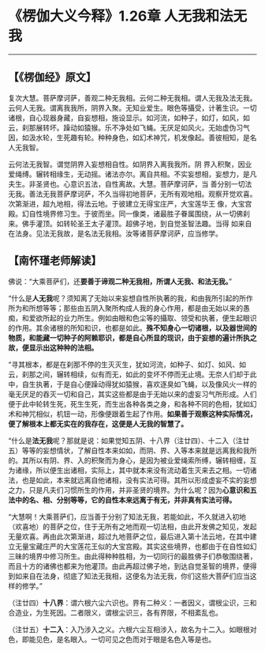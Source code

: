 # 《楞伽大义今释》1.26章 人无我和法无我

------

## 【《楞伽经》原文】

复次大慧。菩萨摩诃萨，善观二种无我相。云何二种无我相。谓人无我及法无我。云何人无我。谓离我我所，阴界入聚。无知业爱生。眼色等攝受，计著生识。一切诸根，自心现器身藏，自妄想相，施设显示。如河流，如种子，如灯，如风，如云，刹那展转坏。躁动如猿猴。乐不净处如飞蝇。无厌足如风火。无始虚伪习气因，如汲水轮，生死趣有轮。种种身色，如幻术神咒，机发像起。善彼相知，是名人无我智。

云何法无我智。谓觉阴界入妄想相自性。如阴界入离我我所。阴 界入积聚，因业爱绳缚。辗转相缘生，无动摇。诸法亦尔。离自共相。不实妄想相，妄想力，是凡夫生。非圣贤也。心意识五法，自性离故。大慧。菩萨摩诃萨，当 善分别一切法无我。善法无我菩萨摩诃萨，不久当得初地菩萨，无所有观地相。观察开觉欢喜。次第渐进，超九地相，得法云地。于彼建立无得宝庄严，大宝莲华王 像，大宝宫殿。幻自性境界修习生。于彼而坐。同一像类，诸最胜子眷属围绕，从一切佛刹来。佛手灌顶。如转轮圣王太子灌顶。超佛子地，到自觉圣智法趣。当得 如来自在法身。见法无我故，是名法无我相。汝等诸菩萨摩诃萨，应当修学。

## 【南怀瑾老师解读】

佛说：“大乘菩萨们，还**要善于谛观二种无我相，所谓人无我、和法无我。**”

“什么是**人无我**呢？须知离了无始以来妄想自性所执著的我，和由我所引起的所作所为和所想等等；那些由五阴入聚所构成人我的身心作用，都是由无始以来的愚痴，和爱欲所起的业力所生。例如由眼和色尘等的攝取、领受和执著，便生起眼识的作用。其余诸根的所知和识，也都是如此。**殊不知身心一切诸根，以及器世间的物质，和能藏一切种子的阿赖耶识，都是自心所显的现识，由于妄想的遍计所执之故，便显示出这种种的法相。**

“寻其根本，都是在刹那不停的生灭灭生，犹如河流，如种子、如灯、如风、如云，刹那之间，辗转相续，似有而无，如此的变坏不停而无止境。无奈人们却于此中，自生执著，于是自心便躁动得犹如猿猴，喜欢逐臭如飞蝇，以及像风火一样的毫无厌足的吞灭一切和自己，其实这些都是由于无始以来的虚妄习气所形成。人们便于此中轮转生死，死生生死，而生出各种各类之身，和各种不同的色相，犹如幻术和神咒相似，机钮一动，形像便跟着生起了作用。**如果善于观察这种实际情况，便了解根本上都无实在的我存在，这便是人无我的智慧了。**

“什么是**法无我**呢？那就是说：如果觉知五阴、十八界（注廿四）、十二入（注廿五）等等的妄想情状，了解自性本来如如，而阴、界、入等本来就是远离我和我所的。其所以有阴、界、入的积聚而为身心，是因为被业爱绳索所缚，辗转相缠，互为诸缘，所以便生出诸相，实际上，其中就本来没有流动着生灭来去之相。一切诸法，也是如此，本来就远离自他诸相，没有实法可得。其所以形成虚妄不实的妄想之力，只是凡夫们习惯所生的作用，并非圣贤的境界。为什么呢？因为**心意识和五法中的名、相、分别等等，它的自性本来远离于有无，并非真有实法可得。**

“大慧啊！大乘菩萨们，应当善于分别了知法无我，若能如此，不久就进入初地（欢喜地）的菩萨之位，住于无所有之地而观一切法相，由此开发佛之知见，发起无量欢喜。再由此次第渐进，超过九地菩萨之位，最后进入第十法云地，在其中建立无量宝藏庄严的大宝莲花王似的大宝宫殿。其实这些境界，也都由于在自性如幻三昧的境界中修习所生。由此得种种胜相，为一切同行的最胜佛子们恭敬围绕著，而且十方的诸佛也都来为他灌顶。由此再超过佛子地，到达自觉圣智的境界，便得到如来自在法身，彻底了知法无我相，这便名为法无我，你们这些大菩萨们应当这样的修学。”

（注廿四）**十八界**：谓六根六尘六识也。界有二种义：一者因义，谓根尘识，三和合造业，为生死因。二者限义，谓根尘识三，各有界限，不相紊乱也。

（注廿五）**十二入**：入乃涉入之义。六根六尘互相涉入，故名为十二入。如眼根对色，即能见色，是名眼入。一切可见之色而对于眼是名色入等是也。

